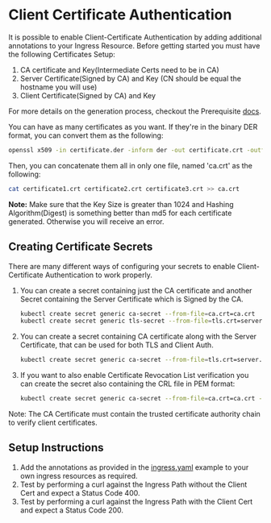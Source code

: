 # Client Certificate Authentication

It is possible to enable Client-Certificate Authentication by adding additional annotations to your Ingress Resource.
Before getting started you must have the following Certificates Setup:

1. CA certificate and Key(Intermediate Certs need to be in CA)
2. Server Certificate(Signed by CA) and Key (CN should be equal the hostname you will use)
3. Client Certificate(Signed by CA) and Key

For more details on the generation process, checkout the Prerequisite [docs](../../PREREQUISITES.md#client-certificate-authentication).

You can have as many certificates as you want. If they're in the binary DER format, you can convert them as the following:

```bash
openssl x509 -in certificate.der -inform der -out certificate.crt -outform pem
```

Then, you can concatenate them all in only one file, named 'ca.crt' as the following:

```bash
cat certificate1.crt certificate2.crt certificate3.crt >> ca.crt
```

**Note:** Make sure that the Key Size is greater than 1024 and Hashing Algorithm(Digest) is something better than md5
for each certificate generated. Otherwise you will receive an error.

## Creating Certificate Secrets

There are many different ways of configuring your secrets to enable Client-Certificate
Authentication to work properly.

1. You can create a secret containing just the CA certificate and another
    Secret containing the Server Certificate which is Signed by the CA.

    ```bash
    kubectl create secret generic ca-secret --from-file=ca.crt=ca.crt
    kubectl create secret generic tls-secret --from-file=tls.crt=server.crt --from-file=tls.key=server.key
    ```

2. You can create a secret containing CA certificate along with the Server
    Certificate, that can be used for both TLS and Client Auth.

    ```bash
    kubectl create secret generic ca-secret --from-file=tls.crt=server.crt --from-file=tls.key=server.key --from-file=ca.crt=ca.crt
    ```

3. If you want to also enable Certificate Revocation List verification you can 
   create the secret also containing the CRL file in PEM format:
   ```bash
   kubectl create secret generic ca-secret --from-file=ca.crt=ca.crt --from-file=ca.crl=ca.crl
   ```

Note: The CA Certificate must contain the trusted certificate authority chain to verify client certificates.

## Setup Instructions

1. Add the annotations as provided in the [ingress.yaml](ingress.yaml) example to your own ingress resources as required.
2. Test by performing a curl against the Ingress Path without the Client Cert and expect a Status Code 400.
3. Test by performing a curl against the Ingress Path with the Client Cert and expect a Status Code 200.
